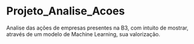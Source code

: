 # Projeto_Analise_Acoes
Analise das ações de empresas presentes na B3, com intuito de mostrar, através de um modelo de Machine Learning, sua valorização.

